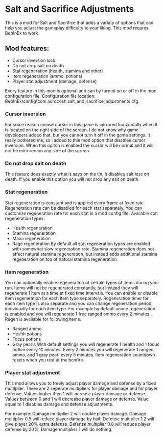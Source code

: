 # Salt and Sacrifice Adjustments

This is a mod for Salt and Sacrifice that adds a variaty of options that can help you adjust the gameplay difficulty to your liking. 
This mod requres BepInEx to work.

## Mod features:
- Cursor inversion lock
- Do not drop salt on death
- Stat regeneration (health, stamina and other)
- Item regeneration (ammo, potions)
- Player stat adjustment (damage, defense)

Every feature in this mod is optional and can by turned on or off in the mod configuration file.
Configuration file location: BepInEx\config\com.aurocosh.salt_and_sacrifice_adjustments.cfg.

### Cursor inversion
For some reason mouse cursor in this game is mirrored horizontally when it is located on the right side of the screen. I do not know why game developers added that, but you cannot turn it off in the game settings. It really bothered me, so i added to this mod option that disables cursor inversion. When this opiton is enabled the cursor will be normal and it will not be mirrored on any side of the screen.

### Do not drop salt on death
This feature does exactly what is says on the tin, it disables salt loss on death. If you enable this option you will not drop any salt on death.

### Stat regeneration
Stat regeneration is constant and is applied every frame at fixed rate. Regeneration rate can be disabled for each stat separately. You can customize regeneration rate for each stat in a mod config file.
Available stat regeneration types:
- Health regeneration
- Stamina regeneration
- Mana regeneration
- Rage regeneration
By default all stat regeneration types are enabled with somewhat slow regeneration rate. Stamina regeneration does not affect natural stamina regeneration, but instead adds additional stamina regeneration on top of natural stamina regeneration.

### Item regeneration
You can optionally enable regeneration of certain types of items during your run. Items will not be regenerated constantly, but instead they will regenerate 1 item at a time at fixed time intervals. You can enable or disable item regeneration for each item type separately. Regeneration timer for each item type is also separate and you can change regeneration period individually for each item type. For example by default ammo regeneration is enabled and you will regenerate 1 free ranged ammo every 2 minutes.
Regen is available for following items:
- Ranged ammo
- Health potions
- Focus potions
- Gray pearls
With default settings you will regenerate 1 health and 1 focus potion every 10 minutes. Every 2 minutes you will regenerate 1 ranged ammo, and 1 gray pearl every 5 minutes. Item regeneration countdown resets when you rest at the bonfire. 

### Player stat adjustment
This mod allows you to freely adjust player damage and defense by a fixed multiplier. There are 2 seperate multipliers for player damage and for player defense. Values higher then 1 will increase player damage or defense. Values between 0 and 1 will decrease player damage or defense. Value equal to 1 disables damage and defense adjustments.

For example:
Damage multiplier 2 will double player damage.
Damage multiplier 0.5 will reduce player damage by half.
Defense multiplier 1.2 will give player 20% extra defense.
Defense multiplier 0.8 will reduce player defense by 20%.
Damage multiplier 1 will do nothing.
